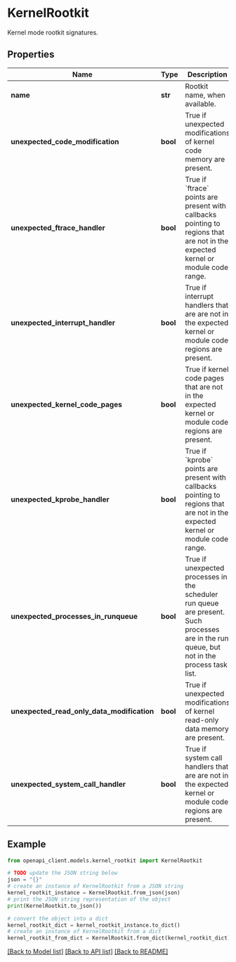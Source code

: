 # KernelRootkit

Kernel mode rootkit signatures.

## Properties

Name | Type | Description | Notes
------------ | ------------- | ------------- | -------------
**name** | **str** | Rootkit name, when available. | [optional] 
**unexpected_code_modification** | **bool** | True if unexpected modifications of kernel code memory are present. | [optional] 
**unexpected_ftrace_handler** | **bool** | True if &#x60;ftrace&#x60; points are present with callbacks pointing to regions that are not in the expected kernel or module code range. | [optional] 
**unexpected_interrupt_handler** | **bool** | True if interrupt handlers that are are not in the expected kernel or module code regions are present. | [optional] 
**unexpected_kernel_code_pages** | **bool** | True if kernel code pages that are not in the expected kernel or module code regions are present. | [optional] 
**unexpected_kprobe_handler** | **bool** | True if &#x60;kprobe&#x60; points are present with callbacks pointing to regions that are not in the expected kernel or module code range. | [optional] 
**unexpected_processes_in_runqueue** | **bool** | True if unexpected processes in the scheduler run queue are present. Such processes are in the run queue, but not in the process task list. | [optional] 
**unexpected_read_only_data_modification** | **bool** | True if unexpected modifications of kernel read-only data memory are present. | [optional] 
**unexpected_system_call_handler** | **bool** | True if system call handlers that are are not in the expected kernel or module code regions are present. | [optional] 

## Example

```python
from openapi_client.models.kernel_rootkit import KernelRootkit

# TODO update the JSON string below
json = "{}"
# create an instance of KernelRootkit from a JSON string
kernel_rootkit_instance = KernelRootkit.from_json(json)
# print the JSON string representation of the object
print(KernelRootkit.to_json())

# convert the object into a dict
kernel_rootkit_dict = kernel_rootkit_instance.to_dict()
# create an instance of KernelRootkit from a dict
kernel_rootkit_from_dict = KernelRootkit.from_dict(kernel_rootkit_dict)
```
[[Back to Model list]](../README.md#documentation-for-models) [[Back to API list]](../README.md#documentation-for-api-endpoints) [[Back to README]](../README.md)


